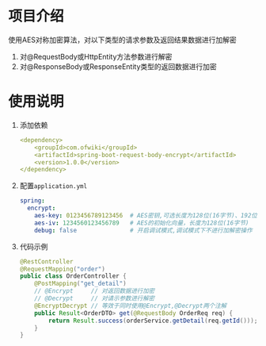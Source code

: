 # 项目介绍
使用AES对称加密算法，对以下类型的请求参数及返回结果数据进行加解密
1. 对@RequestBody或HttpEntity方法参数进行解密
1. 对@ResponseBody或ResponseEntity类型的返回数据进行加密

# 使用说明
1. 添加依赖
    ```yaml
    <dependency>
        <groupId>com.ofwiki</groupId>
        <artifactId>spring-boot-request-body-encrypt</artifactId>
        <version>1.0.0</version>
    </dependency>
    ```
1. 配置`application.yml`
    ```yaml
    spring:
      encrypt:
        aes-key: 0123456789123456  # AES密钥,可选长度为128位(16字节)、192位(24字节)、256位(32字节),长度大于128位需要下载JCE无限制权限策略文件
        aes-iv: 1234560123456789   # AES的初始化向量，长度为128位(16字节) 
        debug: false               # 开启调试模式,调试模式下不进行加解密操作
    ```
1. 代码示例
    ```java
    @RestController
    @RequestMapping("order")
    public class OrderController {
        @PostMapping("get_detail")
        // @Encrypt     // 对返回数据进行加密
        // @Decrypt     // 对请示参数进行解密
        @EncryptDecrypt // 等效于同时使用@Encrypt,@Decrypt两个注解
        public Result<OrderDTO> get(@RequestBody OrderReq req) {
            return Result.success(orderService.getDetail(req.getId()));
        }
    }
    ```

